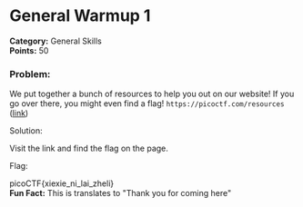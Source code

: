 # General Warmup 1
__Category:__ General Skills  
__Points:__ 50

### Problem:

We put together a bunch of resources to help you out on our website! If you go over there, you might even find a flag! `https://picoctf.com/resources` ([link](https://picoctf.com/resources))

Solution:

Visit the link and find the flag on the page.

Flag:

picoCTF{xiexie_ni_lai_zheli}  
__Fun Fact:__ This is translates to "Thank you for coming here"

